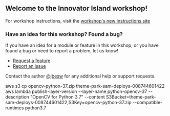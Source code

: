 ## Welcome to the Innovator Island workshop!

For workshop instructions, visit the [workshop's new instructions site](https://www.eventbox.dev/published/lesson/innovator-island/)

### Have an idea for this workshop? Found a bug? ###

If you have an idea for a module or feature in this workshop, or you have found a bug or need to report a problem, let us know!

- [Request a feature](https://github.com/aws-samples/aws-serverless-workshop-innovator-island/issues/new?assignees=&labels=&template=workshop-feature-request.md&title=)
- [Report an issue](https://github.com/aws-samples/aws-serverless-workshop-innovator-island/issues/new?assignees=&labels=&template=bug_report.md&title=)

Contact the author [@jbesw](https://twitter.com/jbesw) for any additional help or support requests.


aws s3 cp opencv-python-37.zip theme-park-sam-deploys-008744601422
aws lambda publish-layer-version --layer-name python-opencv-37 --description "OpenCV for Python 3.7" --content S3Bucket=theme-park-sam-deploys-008744601422,S3Key=opencv-python-37.zip --compatible-runtimes python3.7
